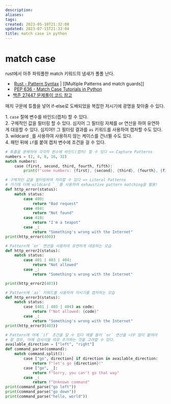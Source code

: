 ```yaml
---
description:
aliases: 
tags: 
created: 2023-05-10T21:32:00
updated: 2023-07-15T21:33:04
title: match case in python
---
```


# match case

rust에서 아주 파워풀한 match 키워드의 냄새가 폴폴 난다. 

-  [Rust - Pattern Syntax](https://rust-book.cs.brown.edu/ch18-03-pattern-syntax.html#multiple-patterns) | [[Multiple Patterns and match guards]]
-  [PEP 636 - Match Case Tutorials in Python](https://peps.python.org/pep-0636/)
- [백준 27447 문제풀이 코드 참고](https://github.com/OrmiCodeRanger/ChoiSeunghyeon/blob/a005d108a359d242d421217bae8b5c912b204fc3/ex27447.py)

매치 구문에 튜플을 넣어 if-else로 도배되었을 복잡한 저시기에 광명을 찾아줄 수 있다.

1. `case` 절에 변수를 바인드(캡처) 할 수 있다.  
2. 구체적인 값을 필터링 할 수 있다. 심지어 그 필터링 자체를 or 연산을 하여 유연하게 대응할 수 있다. 심지어!! 그 필터링 결과를 `as` 키워드를 사용하여 캡처할 수도 있다.  
3. wildcard `_`를 사용하여 사용하지 않는 케이스를 건너뛸 수도 있다.  
4. 패턴 뒤에 `if`를 붙여 캡처 변수에 조건을 걸 수 있다.

```python
# 튜플을 분해하여 각각의 원소에 바인드(캡처) 할 수 있다 => Capture Patterns
numbers = (2, 4, 8, 16, 32)
match numbers:
    case (first, second, third, fourth, fifth):
        print(f'some numbers: {first}, {second}, {third}, {fourth}, {fifth}')

# 구체적인 값을 필터링하여 처리할 수 있다 => Literal Patterns
# 거기에 더해 wildcard `_`를 사용하여 exhaustive pattern matching을 활용!
def http_error(status):
    match status:
        case 400:
            return "Bad request"
        case 404:
            return "Not found"
        case 418:
            return "I'm a teapot"
        case _:
            return "Something's wrong with the Internet"
print(http_error(400))

# Pattern에 `or` 연산을 사용하여 유연하게 대응하는 모습
def http_error2(status):
    match status:
        case 401 | 403 | 404:
            return "Not allowed"
        case _:
            return "Something's wrong with the Internet"

print(http_error2(403))

# Pattern에 `as` 키워드를 사용하여 저시기를 캡처하는 모습
def http_error3(status):
    match status:
        case (401 | 403 | 404) as code:
            return f"Not allowed: {code}"
        case _:
            return "Something's wrong with the Internet"
print(http_error3(403))

# Pattern에 아예 `if` 조건을 달 수 있다 예를 들어 `or` 연산을 너무 많이 붙여야 
# 할 경우, 아예 검사식을 따로 추가하는 것을 고려할 수 있다.
available_direction = ["left", "right"]
def command_parse(command):
    match command.split():
        case ["go", direction] if direction in available_direction:
            return f"let's go {direction}!"
        case ["go", _]:
            return f"Sorry, you can't go that way"
        case _:
            return f"Unknown command"
print(command_parse("go left"))
print(command_parse("go down"))
print(command_parse("hello, world"))
```
